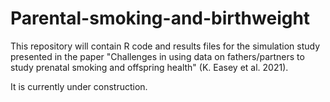 # Parental-smoking-and-birthweight

This repository will contain R code and results files for the simulation study presented in the paper "Challenges in using data on fathers/partners to study prenatal smoking and offspring health" (K. Easey et al. 2021).

It is currently under construction.

